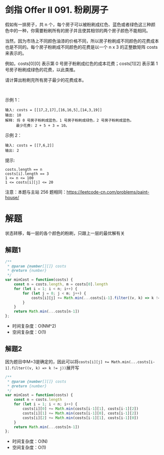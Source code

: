 # 剑指 Offer II 091. 粉刷房子

假如有一排房子，共 n 个，每个房子可以被粉刷成红色、蓝色或者绿色这三种颜色中的一种，你需要粉刷所有的房子并且使其相邻的两个房子颜色不能相同。

当然，因为市场上不同颜色油漆的价格不同，所以房子粉刷成不同颜色的花费成本也是不同的。每个房子粉刷成不同颜色的花费是以一个 n x 3 的正整数矩阵 costs 来表示的。

例如，costs[0][0] 表示第 0 号房子粉刷成红色的成本花费；costs[1][2] 表示第 1 号房子粉刷成绿色的花费，以此类推。

请计算出粉刷完所有房子最少的花费成本。

 

示例 1：
```
输入: costs = [[17,2,17],[16,16,5],[14,3,19]]
输出: 10
解释: 将 0 号房子粉刷成蓝色，1 号房子粉刷成绿色，2 号房子粉刷成蓝色。
     最少花费: 2 + 5 + 3 = 10。
```
示例 2：
```
输入: costs = [[7,6,2]]
输出: 2
```

提示:
```
costs.length == n
costs[i].length == 3
1 <= n <= 100
1 <= costs[i][j] <= 20
```

注意：本题与主站 256 题相同：https://leetcode-cn.com/problems/paint-house/


# 解题
状态转移，每一层的各个颜色的粉刷，只跟上一层的最优解有关
## 解题1
```js
/**
 * @param {number[][]} costs
 * @return {number}
 */
var minCost = function(costs) {
    const n = costs.length, m = costs[0].length
    for (let i = 1; i < n; i++) { 
        for (let j = 0; j < m; j++) {
            costs[i][j] += Math.min(...costs[i-1].filter((v, k) => k != j))
        }
    }
    return Math.min(...costs[n-1])
};
```
- 时间复杂度：O(NM^2)
- 空间复杂度：O(1)

## 解题2
因为题目中M=3是确定的，因此可以将`costs[i][j] += Math.min(...costs[i-1].filter((v, k) => k != j))`展开写
```js
/**
 * @param {number[][]} costs
 * @return {number}
 */
var minCost = function(costs) {
    const n = costs.length
    for (let i = 1; i < n; i++) { 
        costs[i][0] += Math.min(costs[i-1][1], costs[i-1][2])
        costs[i][1] += Math.min(costs[i-1][0], costs[i-1][2])
        costs[i][2] += Math.min(costs[i-1][1], costs[i-1][0]) 
    }
    return Math.min(...costs[n-1])
};
```
- 时间复杂度：O(N)
- 空间复杂度：O(1)